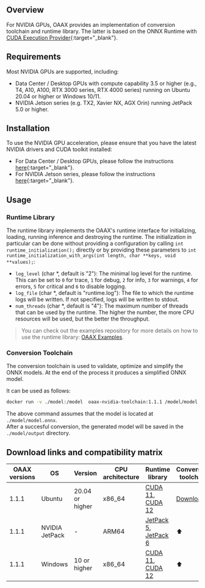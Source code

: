 ## Overview

For NVIDIA GPUs, OAAX provides an implementation of conversion toolchain and runtime library. The latter is based on the ONNX Runtime with [CUDA Execution Provider](https://onnxruntime.ai/docs/execution-providers/CUDA-ExecutionProvider.html){:target="_blank"}.

## Requirements

Most NVIDIA GPUs are supported, including:

- Data Center / Desktop GPUs with compute capability 3.5 or higher (e.g., T4, A10, A100, RTX 3000 series, RTX 4000 series) running on Ubuntu 20.04 or higher or Windows 10/11.
- NVIDIA Jetson series (e.g. TX2, Xavier NX, AGX Orin) running JetPack 5.0 or higher.

## Installation

To use the NVIDIA GPU acceleration, please ensure that you have the latest NVIDIA drivers and CUDA toolkit installed:
- For Data Center / Desktop GPUs, please follow the instructions [here](https://developer.nvidia.com/cuda-downloads){:target="_blank"}.
- For NVIDIA Jetson series, please follow the instructions [here](https://developer.nvidia.com/embedded/jetpack){:target="_blank"}.

## Usage

### Runtime Library

The runtime library implements the OAAX's runtime interface for initializing, loading, running inference and destroying the runtime.
The initialization in particular can be done without providing a configuration by calling `int runtime_initialization();` directly or by providing these parameters to `int runtime_initialization_with_args(int length, char **keys, void **values);`:

- `log_level` (char *, default is "2"): The minimal log level for the runtime. This can be set to `0` for trace, `1` for debug, `2` for info, `3` for warnings, `4` for errors, `5` for critical and `6` to disable logging.
- `log_file` (char *, default is "runtime.log"): The file to which the runtime logs will be written. If not specified, logs will be written to stdout.
- `num_threads` (char *, default is "4"): The maximum number of threads that can be used by the runtime. The higher the number, the more CPU resources will be used, but the better the throughput.

> You can check out the examples repository for more details on how to use the runtime library: [OAAX Examples](https://github.com/OAAX-standard/examples).

### Conversion Toolchain

The conversion toolchain is used to validate, optimize and simplify the ONNX models. At the end of the process it produces a simplified ONNX model.

It can be used as follows:
```bash
docker run -v ./model:/model  oaax-nvidia-toolchain:1.1.1 /model/model.onnx /model/output
```
The above command assumes that the model is located at `./model/model.onnx`.  
After a succesful conversion, the generated model will be saved in the `./model/output` directory.


## Download links and compatibility matrix

| OAAX versions | OS             | Version         | CPU architecture | Runtime library                                                                                                                                                                                                                      | Conversion toolchain                                                                                             |
| ------------- | -------------- | --------------- | ---------------- | ------------------------------------------------------------------------------------------------------------------------------------------------------------------------------------------------------------------------------------ | ---------------------------------------------------------------------------------------------------------------- |
| 1.1.1         | Ubuntu         | 20.04 or higher | x86_64           | [CUDA 11](https://oaax.nbg1.your-objectstorage.com/runtimes/1.1.1/NVIDIA/x86_64/Ubuntu/library-cuda_11.tar.gz), [CUDA 12](https://oaax.nbg1.your-objectstorage.com/runtimes/1.1.1/NVIDIA/x86_64/Ubuntu/library-cuda_12.tar.gz)       | [Download](https://oaax.nbg1.your-objectstorage.com/conversion-toolchain/1.1.1/NVIDIA/oaax-nvidia-toolchain.tar) |
| 1.1.1         | NVIDIA JetPack | -               | ARM64            | [JetPack 5](https://oaax.nbg1.your-objectstorage.com/runtimes/1.1.1/NVIDIA/aarch64/Ubuntu/library-cuda_11.tar.gz), [JetPack 6](https://oaax.nbg1.your-objectstorage.com/runtimes/1.1.1/NVIDIA/aarch64/Ubuntu/library-cuda_12.tar.gz) | ⬆️                                                                                                                |
| 1.1.1         | Windows        | 10 or higher    | x86_64           | [CUDA 11](https://oaax.nbg1.your-objectstorage.com/runtimes/1.1.1/NVIDIA/x86_64/Windows/library-cuda_11.tar.gz), [CUDA 12](https://oaax.nbg1.your-objectstorage.com/runtimes/1.1.1/NVIDIA/x86_64/Windows/library-cuda_12.tar.gz)     | ⬆️                                                                                                                |